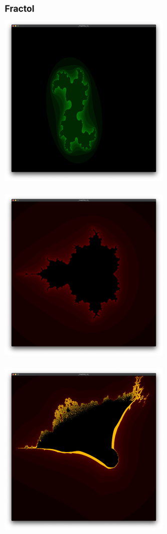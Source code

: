 # Fractol
![Image alt](https://github.com/wandererOdmolyboh/Image/raw/master/FR_1.png)
#
![Image alt](https://github.com/wandererOdmolyboh/Image/raw/master/FR_2.png)
#
![Image alt](https://github.com/wandererOdmolyboh/Image/raw/master/FR_3.png)
#
